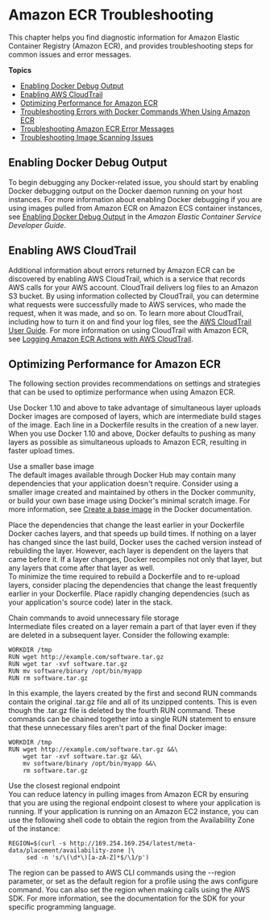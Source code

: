 # Amazon ECR Troubleshooting<a name="troubleshooting"></a>

This chapter helps you find diagnostic information for Amazon Elastic Container Registry \(Amazon ECR\), and provides troubleshooting steps for common issues and error messages\.

**Topics**
+ [Enabling Docker Debug Output](#debug)
+ [Enabling AWS CloudTrail](#cloudtrail)
+ [Optimizing Performance for Amazon ECR](#performance)
+ [Troubleshooting Errors with Docker Commands When Using Amazon ECR](common-errors-docker.md)
+ [Troubleshooting Amazon ECR Error Messages](common-errors.md)
+ [Troubleshooting Image Scanning Issues](image-scanning-troubleshooting.md)

## Enabling Docker Debug Output<a name="debug"></a>

To begin debugging any Docker\-related issue, you should start by enabling Docker debugging output on the Docker daemon running on your host instances\. For more information about enabling Docker debugging if you are using images pulled from Amazon ECR on Amazon ECS container instances, see [Enabling Docker Debug Output](https://docs.aws.amazon.com/AmazonECS/latest/developerguide/troubleshooting.html#docker-debug-mode) in the *Amazon Elastic Container Service Developer Guide*\. 

## Enabling AWS CloudTrail<a name="cloudtrail"></a>

 Additional information about errors returned by Amazon ECR can be discovered by enabling AWS CloudTrail, which is a service that records AWS calls for your AWS account\. CloudTrail delivers log files to an Amazon S3 bucket\. By using information collected by CloudTrail, you can determine what requests were successfully made to AWS services, who made the request, when it was made, and so on\. To learn more about CloudTrail, including how to turn it on and find your log files, see the [AWS CloudTrail User Guide](https://docs.aws.amazon.com/awscloudtrail/latest/userguide/)\. For more information on using CloudTrail with Amazon ECR, see [Logging Amazon ECR Actions with AWS CloudTrail](logging-using-cloudtrail.md)\. 

## Optimizing Performance for Amazon ECR<a name="performance"></a>

The following section provides recommendations on settings and strategies that can be used to optimize performance when using Amazon ECR\.

Use Docker 1\.10 and above to take advantage of simultaneous layer uploads  
Docker images are composed of layers, which are intermediate build stages of the image\. Each line in a Dockerfile results in the creation of a new layer\. When you use Docker 1\.10 and above, Docker defaults to pushing as many layers as possible as simultaneous uploads to Amazon ECR, resulting in faster upload times\. 

Use a smaller base image   
The default images available through Docker Hub may contain many dependencies that your application doesn't require\. Consider using a smaller image created and maintained by others in the Docker community, or build your own base image using Docker's minimal scratch image\. For more information, see [Create a base image](https://docs.docker.com/engine/userguide/eng-image/baseimages/) in the Docker documentation\.

Place the dependencies that change the least earlier in your Dockerfile   
Docker caches layers, and that speeds up build times\. If nothing on a layer has changed since the last build, Docker uses the cached version instead of rebuilding the layer\. However, each layer is dependent on the layers that came before it\. If a layer changes, Docker recompiles not only that layer, but any layers that come after that layer as well\.   
To minimize the time required to rebuild a Dockerfile and to re\-upload layers, consider placing the dependencies that change the least frequently earlier in your Dockerfile\. Place rapidly changing dependencies \(such as your application's source code\) later in the stack\. 

Chain commands to avoid unnecessary file storage   
Intermediate files created on a layer remain a part of that layer even if they are deleted in a subsequent layer\. Consider the following example:  

```
WORKDIR /tmp
RUN wget http://example.com/software.tar.gz 
RUN wget tar -xvf software.tar.gz 
RUN mv software/binary /opt/bin/myapp
RUN rm software.tar.gz
```
In this example, the layers created by the first and second RUN commands contain the original \.tar\.gz file and all of its unzipped contents\. This is even though the \.tar\.gz file is deleted by the fourth RUN command\. These commands can be chained together into a single RUN statement to ensure that these unnecessary files aren't part of the final Docker image:  

```
WORKDIR /tmp
RUN wget http://example.com/software.tar.gz &&\
    wget tar -xvf software.tar.gz &&\
    mv software/binary /opt/bin/myapp &&\
    rm software.tar.gz
```

Use the closest regional endpoint  
You can reduce latency in pulling images from Amazon ECR by ensuring that you are using the regional endpoint closest to where your application is running\. If your application is running on an Amazon EC2 instance, you can use the following shell code to obtain the region from the Availability Zone of the instance:  

```
REGION=$(curl -s http://169.254.169.254/latest/meta-data/placement/availability-zone |\
     sed -n 's/\(\d*\)[a-zA-Z]*$/\1/p')
```
The region can be passed to AWS CLI commands using the \-\-region parameter, or set as the default region for a profile using the aws configure command\. You can also set the region when making calls using the AWS SDK\. For more information, see the documentation for the SDK for your specific programming language\.
